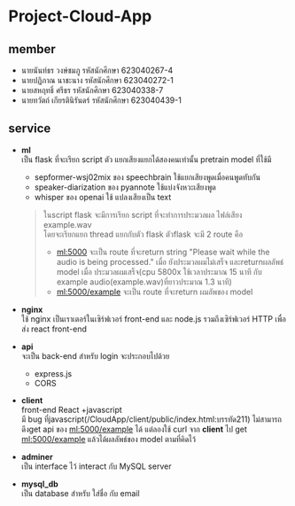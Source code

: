 # Project-Cloud-App 
## member
* นายนันท์ธร วงษ์ชมภู รหัสนักศึกษา 623040267-4
* นายปฏิภาณ นาชะนาง รหัสนักศึกษา 623040272-1
* นายสหฤทธิ์ ศรีธร รหัสนักศึกษา 623040338-7 
* นายทวัตถ์ เกียรตินิรันดร์ รหัสนักศึกษา 623040439-1 
## service
* **ml** <br> เป็น flask ที่จะเรียก script  ตัว แยกเสียงแยกได้สองคนเท่านั้น pretrain model ที่ใช้มี
    * sepformer-wsj02mix ของ speechbrain ใช้แยกเสียงพูดเมื่อคนพูดทับกัน
    * speaker-diarization  ของ pyannote ใช้แบ่งจังหวะเสียงพูด
    * whisper  ของ openai ใช้ แปลงเสียงเป็น text 
    > ในscript flask จะมีการเรียก script ที่จะทำการประมวลผล ไฟล์เสียง example.wav
    > <br>โดยจะเรียกแยก thread แยกกับตัว flask ตัวflask จะมี 2 route คือ 
    > * [ml:5000](https://ml:5000/) จะเป็น route ที่จะreturn string "Please wait while the audio is being processed." เมื่อ ยังประมวลผมไม่เสร็จ และreturnผลลัพธ์ model เมื่อ ประมวลผมเสร็จ(cpu 5800x ใช้เวลาประมาณ 15 นาที กับ example audio(example.wav)ที่ยาวประมาณ 1.3 นาที)
    > * [ml:5000/example](https://ml:5000/example) จะเป็น route ที่จะreturn ผมลัพของ model

* **nginx** 
<br>ใช้ nginx เป็นเราเตอร์ในเซิร์ฟเวอร์ front-end และ node.js รวมถึงเซิร์ฟเวอร์ HTTP เพื่อส่ง react front-end 
* **api**
<br> จะเป็น back-end สำหรับ login จะประกอบไปด้วย  
    * express.js
    * CORS
* **client**
<br> front-end React +javascript
<br> มี bug ที่javascript(/CloudApp/client/public/index.html:บรรทัด211) ไม่สามารถดึงget api ของ [ml:5000/example](https://ml:5000/example) ได้ แต่ลองใช้ curl จาก **client** ไป get [ml:5000/example](https://ml:5000/example) แล้วได้ผลลัพธ์ของ model ตามที่คิดไว้

* **adminer**
<br> เป็น interface ไว้ interact กับ MySQL server
    

* **mysql_db**
<br> เป็น database สำหรับ ใส่ชื่อ กับ email 